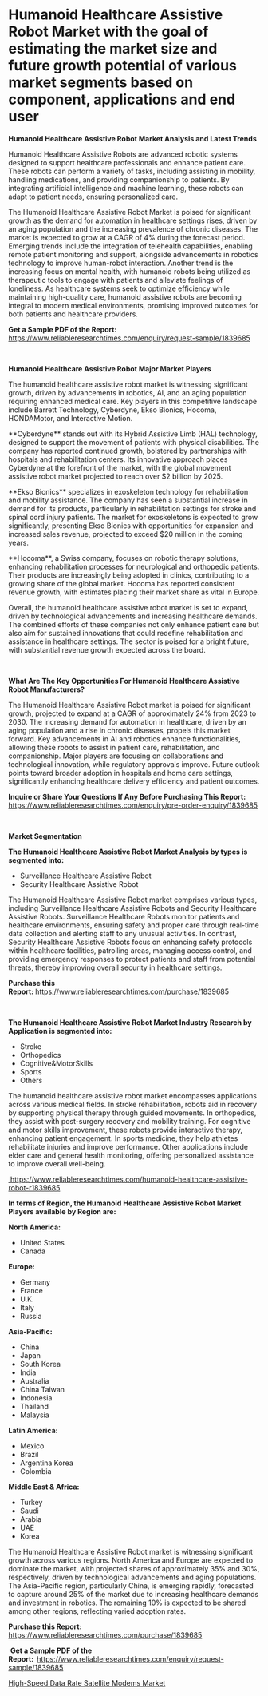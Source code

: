 <p><h1>Humanoid Healthcare Assistive Robot Market with the goal of estimating the market size and future growth potential of various market segments based on component, applications and end user</h1></p><p><strong>Humanoid Healthcare Assistive Robot Market Analysis and Latest Trends</strong></p>
<p><p>Humanoid Healthcare Assistive Robots are advanced robotic systems designed to support healthcare professionals and enhance patient care. These robots can perform a variety of tasks, including assisting in mobility, handling medications, and providing companionship to patients. By integrating artificial intelligence and machine learning, these robots can adapt to patient needs, ensuring personalized care.</p><p>The Humanoid Healthcare Assistive Robot Market is poised for significant growth as the demand for automation in healthcare settings rises, driven by an aging population and the increasing prevalence of chronic diseases. The market is expected to grow at a CAGR of 4% during the forecast period. Emerging trends include the integration of telehealth capabilities, enabling remote patient monitoring and support, alongside advancements in robotics technology to improve human-robot interaction. Another trend is the increasing focus on mental health, with humanoid robots being utilized as therapeutic tools to engage with patients and alleviate feelings of loneliness. As healthcare systems seek to optimize efficiency while maintaining high-quality care, humanoid assistive robots are becoming integral to modern medical environments, promising improved outcomes for both patients and healthcare providers.</p></p>
<p><strong>Get a Sample PDF of the Report:&nbsp;</strong> <a href="https://www.reliableresearchtimes.com/enquiry/request-sample/1839685?utm_campaign=3358&utm_medium=2&utm_source=Github&utm_content=ia&utm_term=06042025&utm_id=humanoid-healthcare-assistive-robot">https://www.reliableresearchtimes.com/enquiry/request-sample/1839685</a></p>
<p>&nbsp;</p>
<p><strong>Humanoid Healthcare Assistive Robot Major Market Players</strong></p>
<p><p>The humanoid healthcare assistive robot market is witnessing significant growth, driven by advancements in robotics, AI, and an aging population requiring enhanced medical care. Key players in this competitive landscape include Barrett Technology, Cyberdyne, Ekso Bionics, Hocoma, HONDAMotor, and Interactive Motion.</p><p>**Cyberdyne** stands out with its Hybrid Assistive Limb (HAL) technology, designed to support the movement of patients with physical disabilities. The company has reported continued growth, bolstered by partnerships with hospitals and rehabilitation centers. Its innovative approach places Cyberdyne at the forefront of the market, with the global movement assistive robot market projected to reach over $2 billion by 2025.</p><p>**Ekso Bionics** specializes in exoskeleton technology for rehabilitation and mobility assistance. The company has seen a substantial increase in demand for its products, particularly in rehabilitation settings for stroke and spinal cord injury patients. The market for exoskeletons is expected to grow significantly, presenting Ekso Bionics with opportunities for expansion and increased sales revenue, projected to exceed $20 million in the coming years.</p><p>**Hocoma**, a Swiss company, focuses on robotic therapy solutions, enhancing rehabilitation processes for neurological and orthopedic patients. Their products are increasingly being adopted in clinics, contributing to a growing share of the global market. Hocoma has reported consistent revenue growth, with estimates placing their market share as vital in Europe.</p><p>Overall, the humanoid healthcare assistive robot market is set to expand, driven by technological advancements and increasing healthcare demands. The combined efforts of these companies not only enhance patient care but also aim for sustained innovations that could redefine rehabilitation and assistance in healthcare settings. The sector is poised for a bright future, with substantial revenue growth expected across the board.</p></p>
<p>&nbsp;</p>
<p><strong>What Are The Key Opportunities For Humanoid Healthcare Assistive Robot Manufacturers?</strong></p>
<p><p>The Humanoid Healthcare Assistive Robot market is poised for significant growth, projected to expand at a CAGR of approximately 24% from 2023 to 2030. The increasing demand for automation in healthcare, driven by an aging population and a rise in chronic diseases, propels this market forward. Key advancements in AI and robotics enhance functionalities, allowing these robots to assist in patient care, rehabilitation, and companionship. Major players are focusing on collaborations and technological innovation, while regulatory approvals improve. Future outlook points toward broader adoption in hospitals and home care settings, significantly enhancing healthcare delivery efficiency and patient outcomes.</p></p>
<p><strong>Inquire or Share Your Questions If Any Before Purchasing This Report:</strong> <a href="https://www.reliableresearchtimes.com/enquiry/pre-order-enquiry/1839685?utm_campaign=3358&utm_medium=2&utm_source=Github&utm_content=ia&utm_term=06042025&utm_id=humanoid-healthcare-assistive-robot">https://www.reliableresearchtimes.com/enquiry/pre-order-enquiry/1839685</a></p>
<p>&nbsp;</p>
<p><strong>Market Segmentation</strong></p>
<p><strong>The Humanoid Healthcare Assistive Robot Market Analysis by types is segmented into:</strong></p>
<p><ul><li>Surveillance Healthcare Assistive Robot</li><li>Security Healthcare Assistive Robot</li></ul></p>
<p><p>The Humanoid Healthcare Assistive Robot market comprises various types, including Surveillance Healthcare Assistive Robots and Security Healthcare Assistive Robots. Surveillance Healthcare Robots monitor patients and healthcare environments, ensuring safety and proper care through real-time data collection and alerting staff to any unusual activities. In contrast, Security Healthcare Assistive Robots focus on enhancing safety protocols within healthcare facilities, patrolling areas, managing access control, and providing emergency responses to protect patients and staff from potential threats, thereby improving overall security in healthcare settings.</p></p>
<p><strong>Purchase this Report:&nbsp;</strong><a href="https://www.reliableresearchtimes.com/purchase/1839685?utm_campaign=3358&utm_medium=2&utm_source=Github&utm_content=ia&utm_term=06042025&utm_id=humanoid-healthcare-assistive-robot">https://www.reliableresearchtimes.com/purchase/1839685</a></p>
<p>&nbsp;</p>
<p><strong>The Humanoid Healthcare Assistive Robot Market Industry Research by Application is segmented into:</strong></p>
<p><ul><li>Stroke</li><li>Orthopedics</li><li>Cognitive&MotorSkills</li><li>Sports</li><li>Others</li></ul></p>
<p><p>The humanoid healthcare assistive robot market encompasses applications across various medical fields. In stroke rehabilitation, robots aid in recovery by supporting physical therapy through guided movements. In orthopedics, they assist with post-surgery recovery and mobility training. For cognitive and motor skills improvement, these robots provide interactive therapy, enhancing patient engagement. In sports medicine, they help athletes rehabilitate injuries and improve performance. Other applications include elder care and general health monitoring, offering personalized assistance to improve overall well-being.</p></p>
<p><a href="https://www.reliableresearchtimes.com/humanoid-healthcare-assistive-robot-r1839685?utm_campaign=3358&utm_medium=2&utm_source=Github&utm_content=ia&utm_term=06042025&utm_id=humanoid-healthcare-assistive-robot">&nbsp;https://www.reliableresearchtimes.com/humanoid-healthcare-assistive-robot-r1839685</a></p>
<p><strong>In terms of Region, the Humanoid Healthcare Assistive Robot Market Players available by Region are:</strong></p>
<p>
    <p> <strong> North America: </strong>
        <ul>
            <li>United States</li>
            <li>Canada</li>
        </ul>
        </p> 
    <p> <strong> Europe: </strong>
        <ul>
            <li>Germany</li>
            <li>France</li>
            <li>U.K.</li>
            <li>Italy</li>
            <li>Russia</li>
        </ul>
        </p> 
    <p> <strong> Asia-Pacific: </strong>
        <ul>
            <li>China</li>
            <li>Japan</li>
            <li>South Korea</li>
            <li>India</li>
            <li>Australia</li>
            <li>China Taiwan</li>
            <li>Indonesia</li>
            <li>Thailand</li>
            <li>Malaysia</li>
        </ul>
        </p> 
    <p> <strong> Latin America: </strong>
        <ul>
            <li>Mexico</li>
            <li>Brazil</li>
            <li>Argentina Korea</li>
            <li>Colombia</li>
        </ul>
        </p> 
    <p> <strong> Middle East & Africa: </strong>
        <ul>
            <li>Turkey</li>
            <li>Saudi</li>
            <li>Arabia</li>
            <li>UAE</li>
            <li>Korea</li>
        </ul>
    </p>
    </p>
<p><p>The Humanoid Healthcare Assistive Robot market is witnessing significant growth across various regions. North America and Europe are expected to dominate the market, with projected shares of approximately 35% and 30%, respectively, driven by technological advancements and aging populations. The Asia-Pacific region, particularly China, is emerging rapidly, forecasted to capture around 25% of the market due to increasing healthcare demands and investment in robotics. The remaining 10% is expected to be shared among other regions, reflecting varied adoption rates.</p></p>
<p><strong>Purchase this Report: </strong><a href="https://www.reliableresearchtimes.com/purchase/1839685?utm_campaign=3358&utm_medium=2&utm_source=Github&utm_content=ia&utm_term=06042025&utm_id=humanoid-healthcare-assistive-robot">https://www.reliableresearchtimes.com/purchase/1839685</a></p>
<p>&nbsp;<strong>Get a Sample PDF of the Report:&nbsp;&nbsp;</strong><a href="https://www.reliableresearchtimes.com/enquiry/request-sample/1839685?utm_campaign=3358&utm_medium=2&utm_source=Github&utm_content=ia&utm_term=06042025&utm_id=humanoid-healthcare-assistive-robot">https://www.reliableresearchtimes.com/enquiry/request-sample/1839685</a></p>
<p><strong></strong></p>
<p><p><a href="https://github.com/porstheftyux/Market-Research-Report-List-1/blob/main/high-speed-data-rate-satellite-modems-market.md?utm_campaign=3358&utm_medium=2&utm_source=Github&utm_content=ia&utm_term=06042025&utm_id=humanoid-healthcare-assistive-robot">High-Speed Data Rate Satellite Modems Market</a></p></p>